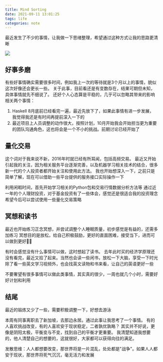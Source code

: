 ```yaml
---
title: Mind Sorting
date: 2021-09-11 13:01:25
tags: life
categories: note
---
```

最近发生了不少的事情，让我做一下思绪整理，希望通过这种方式让我的思路更清晰

![](https://images.pexels.com/photos/1486974/pexels-photo-1486974.jpeg?crop=entropy&cs=srgb&dl=pexels-james-wheeler-1486974.jpg&fit=crop&fm=jpg&h=3427&w=3834)

<!-- more -->

## 好事多磨
有些好事情确实需要很多时间，例如我上一次的等待就是3个月以上的事情，貌似这次好像还会更长一些。
关于此事，目前看还是有变数存在，结果可期但未知，具体事情就先不细说了。
还好个人心态算是平稳的，几乎可以忽略其带来的影响
相关两个事情：
1. Haskell 8月底前已经看完一遍，最近先放下了，如果此事情有进一步发展，我觉得我还是有时间再提前深入一下的
2. 最近项目上人员调整的动作很大，按照计划，10月开始我会开始担当更为重要的团队沟通角色，这也将会是一个不小的挑战。前期讨论已经开始了

## 量化交易
这个词对于我来说不新，2016年时就已经有所耳闻，包括高频交易。
最近又开始引起我的关注，因为相关服务平台逐渐完善，以及机器学习相关技术的结合，很多新一代的个人投资者都开始关注和使用此方法。
我也开始想深入一下，之前只是简单了解，现在可以借助一些平台提供的服务接口实际操作一下

利用闲暇时间，首先开始学习相关的Python包和交易行情数据分析方法等
通过近一年的个人理财投资，对于基金投资有了一些体会，感觉还是很适合我的投资理念
希望今后可以尝试使用一些量化交易策略

## 冥想和读书
最近也开始练习正念冥想，并尝试调整个人睡眠质量，初步感觉是有益的，还需多加练习
冥想目的是放松，给自己积极鼓励，更好的直面困难，接受当下，进而可以做到更好🧘‍♂️

有时会感觉没有什么事情可以做，这时想起了读书。
去年此时买的经济学原理还没有看完，最近又拾了起来。当然也会读一些闲书，放松一下大脑，享受一下时光
除了看一些英文学习视频外，也会找英文读物和书来看，让自己的英语更好一些

不要奢望有很多事情可以做此类事情，其实真的很少，一周也就几个小时，需要好好计划和利用

## 结尾
最近的锻炼又少了一些，需要积极调整一下，好想去游泳

本周有同事离职去了新加坡，去那边永居。通过此事让我思考了一个事情。
有的人喜欢挑战改变，有的人喜欢安于现状稳定，二者孰优孰略？
其实并不好说，更像是阴阳太极，平衡变与不变，找到自己的平衡才更重要。
我清楚知道我想要的，他人清楚自己的想要的，这就很好，大家都可以获得向往的满足。

发散思维：人人都想要改变，那世界将是一片混乱，处处都是"战争"。如果人人都安于现状，那世界将死气沉沉，毫无活力和发展
